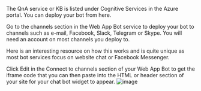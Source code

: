 The QnA service or KB is listed under Cognitive Services in the Azure portal. You can deploy your bot from here.

Go to the channels section in the Web App Bot service to deploy your bot to channels such as e-mail, Facebook, Slack, Telegram or Skype. You will need an account on most channels you deploy to.

Here is an interesting resource on how this works and is quite unique as most bot services focus on website chat or Facebook Messenger.

Click Edit in the Connect to channels section of your Web App Bot to get the iframe code that you can then paste into the HTML or header section of your site for your chat bot widget to appear.
![image](https://user-images.githubusercontent.com/64722488/148646006-cf7d5a03-b91b-458d-b42a-08143569b826.png)
